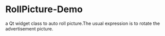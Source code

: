 # RollPicture-Demo
a Qt widget class to auto roll picture.The usual expression is to rotate the advertisement picture.
